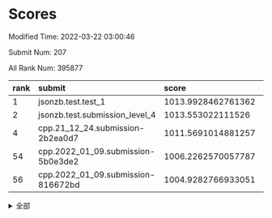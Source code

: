 # Scores

Modified Time: 2022-03-22 03:00:46

Submit Num: 207

All Rank Num: 395877

| rank |               submit               |       score        |       sigma        | pk_num |
| :--- | :--------------------------------- | :----------------- | :----------------- | :----- |
| 1    | jsonzb.test.test_1                 | 1013.9928462761362 | 0.81779119722893   | 7649   |
| 2    | jsonzb.test.submission_level_4     | 1013.553022111526  | 0.8170669824642443 | 7648   |
| 4    | cpp.21_12_24.submission-2b2ea0d7   | 1011.5691014881257 | 0.7963181432117479 | 7649   |
| 54   | cpp.2022_01_09.submission-5b0e3de2 | 1006.2262570057787 | 0.7265698717654198 | 7652   |
| 56   | cpp.2022_01_09.submission-816672bd | 1004.9282766933051 | 0.717047622856268  | 7651   |


<details>
<summary>全部</summary>

| rank |                 submit                 |       score        |       sigma        | pk_num |
| :--- | :------------------------------------- | :----------------- | :----------------- | :----- |
| 1    | jsonzb.test.test_1                     | 1013.9928462761362 | 0.81779119722893   | 7649   |
| 2    | jsonzb.test.submission_level_4         | 1013.553022111526  | 0.8170669824642443 | 7648   |
| 3    | gobigger.level_3.submission_level_3_10 | 1012.1848969830706 | 0.7728962601328186 | 7647   |
| 4    | cpp.21_12_24.submission-2b2ea0d7       | 1011.5691014881257 | 0.7963181432117479 | 7649   |
| 5    | gobigger.level_3.submission_level_3_15 | 1011.2666014083989 | 0.7548260256225441 | 7647   |
| 6    | gobigger.level_3.submission_level_3_27 | 1011.2457284311174 | 0.7729615557844858 | 7650   |
| 7    | gobigger.level_3.submission_level_3_21 | 1011.1723969565548 | 0.7692580941245146 | 7650   |
| 8    | gobigger.level_3.submission_level_3_12 | 1011.1525585919861 | 0.7603924419646425 | 7652   |
| 9    | gobigger.level_3.submission_level_3_24 | 1011.1123112651129 | 0.7896572793779049 | 7652   |
| 10   | gobigger.level_3.submission_level_3_7  | 1011.0670396606789 | 0.7659699194244062 | 7653   |
| 11   | gobigger.level_3.submission_level_3_37 | 1011.030904833811  | 0.7930204198219138 | 7649   |
| 12   | gobigger.level_3.submission_level_3_1  | 1010.9608850808684 | 0.7583850629409958 | 7652   |
| 13   | gobigger.level_3.submission_level_3_26 | 1010.9261296809522 | 0.751104035426337  | 7648   |
| 14   | gobigger.level_3.submission_level_3_42 | 1010.8333210993709 | 0.7653479695151583 | 7652   |
| 15   | gobigger.level_3.submission_level_3_48 | 1010.6618435714983 | 0.7614446767811378 | 7646   |
| 16   | gobigger.level_3.submission_level_3_18 | 1010.6163814072747 | 0.7610293856915742 | 7647   |
| 17   | gobigger.level_3.submission_level_3_36 | 1010.4450649976719 | 0.7438538354125931 | 7653   |
| 18   | gobigger.level_3.submission_level_3_9  | 1010.4232321301429 | 0.7811659076116342 | 7648   |
| 19   | gobigger.level_3.submission_level_3_43 | 1010.4015228697314 | 0.7786257473613802 | 7650   |
| 20   | gobigger.level_3.submission_level_3_44 | 1010.3622692632879 | 0.7600734864450954 | 7651   |
| 21   | gobigger.level_3.submission_level_3_5  | 1010.3313993285908 | 0.7522234382108941 | 7650   |
| 22   | gobigger.level_3.submission_level_3_40 | 1010.3038882458079 | 0.742566379060576  | 7649   |
| 23   | gobigger.level_3.submission_level_3_35 | 1010.2254367732849 | 0.7466216449395324 | 7651   |
| 24   | gobigger.level_3.submission_level_3_22 | 1010.1374874780004 | 0.763854590552282  | 7653   |
| 25   | gobigger.level_3.submission_level_3_16 | 1010.1191751229749 | 0.7688364809082089 | 7652   |
| 26   | gobigger.level_3.submission_level_3_32 | 1010.0915401973001 | 0.7497720018352265 | 7648   |
| 27   | gobigger.level_3.submission_level_3_11 | 1010.075569743951  | 0.7847655755057612 | 7647   |
| 28   | gobigger.level_3.submission_level_3_8  | 1010.040429623582  | 0.7553402200004722 | 7650   |
| 29   | gobigger.level_3.submission_level_3_3  | 1009.9642299640542 | 0.7526197417557803 | 7652   |
| 30   | gobigger.level_3.submission_level_3_14 | 1009.9252127460578 | 0.7477956828751311 | 7646   |
| 31   | gobigger.level_3.submission_level_3_23 | 1009.9049961587957 | 0.7403999599143348 | 7648   |
| 32   | gobigger.level_3.submission_level_3_39 | 1009.8880927533688 | 0.7394103376948508 | 7653   |
| 33   | gobigger.level_3.submission_level_3_31 | 1009.7445917945133 | 0.7416543052609427 | 7652   |
| 34   | gobigger.level_3.submission_level_3_4  | 1009.7040063481461 | 0.7752531010444095 | 7649   |
| 35   | gobigger.level_3.submission_level_3_13 | 1009.7035690169396 | 0.7519722639582241 | 7649   |
| 36   | gobigger.level_3.submission_level_3_19 | 1009.6767224137627 | 0.7664826682905963 | 7648   |
| 37   | gobigger.level_3.submission_level_3_0  | 1009.6555963113285 | 0.728727175624752  | 7647   |
| 38   | gobigger.level_3.submission_level_3_45 | 1009.5855339342688 | 0.8021414976984976 | 7652   |
| 39   | gobigger.level_3.submission_level_3_29 | 1009.5817981745195 | 0.7486845137494256 | 7653   |
| 40   | gobigger.level_3.submission_level_3_33 | 1009.4780566220539 | 0.7568473272739045 | 7651   |
| 41   | gobigger.level_3.submission_level_3_28 | 1009.4618430601371 | 0.745121213433976  | 7652   |
| 42   | gobigger.level_3.submission_level_3_49 | 1009.44937055492   | 0.7527345609541978 | 7646   |
| 43   | gobigger.level_3.submission_level_3_41 | 1009.4302358663107 | 0.7583090910725481 | 7650   |
| 44   | gobigger.level_3.submission_level_3_6  | 1009.4242825950275 | 0.7506618860338858 | 7652   |
| 45   | gobigger.level_3.submission_level_3_30 | 1009.2913409312804 | 0.7399861253665745 | 7651   |
| 46   | gobigger.level_3.submission_level_3_34 | 1009.232694900179  | 0.7568335288351584 | 7648   |
| 47   | gobigger.level_3.submission_level_3_38 | 1009.0361655901538 | 0.7566839200611817 | 7649   |
| 48   | gobigger.level_3.submission_level_3_2  | 1009.0191124949206 | 0.7412994784409659 | 7652   |
| 49   | gobigger.level_3.submission_level_3_47 | 1008.5834046001237 | 0.7340496464610072 | 7648   |
| 50   | gobigger.level_3.submission_level_3_46 | 1008.2681227136641 | 0.7388454715016449 | 7653   |
| 51   | gobigger.level_3.submission_level_3_20 | 1008.2578448720975 | 0.7345141364180208 | 7645   |
| 52   | gobigger.level_3.submission_level_3_25 | 1008.1546541877401 | 0.7367430725124184 | 7648   |
| 53   | gobigger.level_3.submission_level_3_17 | 1007.573873808054  | 0.7494738830519408 | 7651   |
| 54   | cpp.2022_01_09.submission-5b0e3de2     | 1006.2262570057787 | 0.7265698717654198 | 7652   |
| 55   | gobigger.level_1.submission_level_1_1  | 1005.146340590213  | 0.7206256068236577 | 7649   |
| 56   | cpp.2022_01_09.submission-816672bd     | 1004.9282766933051 | 0.717047622856268  | 7651   |
| 57   | gobigger.level_1.submission_level_1_35 | 1004.7749474448826 | 0.7144490668329685 | 7647   |
| 58   | gobigger.level_1.submission_level_1_28 | 1004.3638448755647 | 0.7253811200912207 | 7649   |
| 59   | gobigger.level_1.submission_level_1_30 | 1004.2768181989437 | 0.7120379044774612 | 7649   |
| 60   | gobigger.level_1.submission_level_1_24 | 1004.1926594989554 | 0.7219811053271972 | 7651   |
| 61   | gobigger.level_1.submission_level_1_38 | 1004.1711635038638 | 0.7189241655800561 | 7653   |
| 62   | gobigger.level_1.submission_level_1_16 | 1004.0448718785573 | 0.710244597573791  | 7653   |
| 63   | gobigger.level_1.submission_level_1_8  | 1003.9774250664943 | 0.7167350218339781 | 7651   |
| 64   | gobigger.level_1.submission_level_1_17 | 1003.9507515959983 | 0.7226382203856835 | 7651   |
| 65   | gobigger.level_1.submission_level_1_21 | 1003.9482284322344 | 0.7222699615289788 | 7649   |
| 66   | gobigger.level_1.submission_level_1_29 | 1003.8973288388671 | 0.7121298633607155 | 7650   |
| 67   | gobigger.level_1.submission_level_1_18 | 1003.8813971421641 | 0.736760691304949  | 7644   |
| 68   | gobigger.level_1.submission_level_1_22 | 1003.7674691950829 | 0.7177434499827724 | 7647   |
| 69   | gobigger.level_1.submission_level_1_7  | 1003.7211441537669 | 0.7249366349998647 | 7651   |
| 70   | gobigger.level_1.submission_level_1_37 | 1003.65074403274   | 0.7136268403962213 | 7651   |
| 71   | gobigger.level_1.submission_level_1_26 | 1003.6328518010245 | 0.7211586376305731 | 7652   |
| 72   | gobigger.level_1.submission_level_1_5  | 1003.6292797820124 | 0.7200387915124069 | 7652   |
| 73   | gobigger.level_1.submission_level_1_36 | 1003.5848822682    | 0.7243629597667464 | 7648   |
| 74   | gobigger.level_1.submission_level_1_32 | 1003.5605616633303 | 0.7167763330267448 | 7649   |
| 75   | gobigger.level_1.submission_level_1_25 | 1003.5377627643413 | 0.7396336089465888 | 7646   |
| 76   | gobigger.level_1.submission_level_1_33 | 1003.5252576238189 | 0.7154560490422825 | 7656   |
| 77   | gobigger.level_1.submission_level_1_44 | 1003.4882996214695 | 0.7140772177589375 | 7651   |
| 78   | gobigger.level_1.submission_level_1_23 | 1003.4516962407467 | 0.7207328287490931 | 7651   |
| 79   | gobigger.level_1.submission_level_1_42 | 1003.4347019184831 | 0.7087853515251781 | 7648   |
| 80   | gobigger.level_1.submission_level_1_27 | 1003.3995950486367 | 0.7140321759556564 | 7649   |
| 81   | gobigger.level_1.submission_level_1_15 | 1003.3066227788722 | 0.715248570279862  | 7653   |
| 82   | gobigger.level_1.submission_level_1_43 | 1003.3014367807766 | 0.7142207288910839 | 7652   |
| 83   | gobigger.level_1.submission_level_1_9  | 1003.1558300139485 | 0.7132829476452339 | 7650   |
| 84   | gobigger.level_1.submission_level_1_6  | 1003.1407297979699 | 0.7119737195650047 | 7648   |
| 85   | gobigger.level_1.submission_level_1_4  | 1003.0021392213291 | 0.7211949592148877 | 7650   |
| 86   | gobigger.level_1.submission_level_1_41 | 1002.9907909713352 | 0.7190036393003685 | 7648   |
| 87   | gobigger.level_1.submission_level_1_49 | 1002.9765362877368 | 0.7206902877887418 | 7648   |
| 88   | gobigger.level_1.submission_level_1_14 | 1002.9547076980366 | 0.7236881049414455 | 7654   |
| 89   | gobigger.level_1.submission_level_1_2  | 1002.9012457570418 | 0.7121906813376359 | 7644   |
| 90   | gobigger.level_1.submission_level_1_20 | 1002.8881874015256 | 0.7164640798111641 | 7652   |
| 91   | gobigger.level_1.submission_level_1_48 | 1002.8676619384028 | 0.7189223905460623 | 7650   |
| 92   | gobigger.level_1.submission_level_1_46 | 1002.8578676194529 | 0.7047613060105347 | 7650   |
| 93   | gobigger.level_1.submission_level_1_45 | 1002.8568814441969 | 0.706685373174914  | 7651   |
| 94   | gobigger.level_1.submission_level_1_11 | 1002.830311163934  | 0.7178621472931543 | 7654   |
| 95   | gobigger.level_1.submission_level_1_31 | 1002.8278658783044 | 0.7125006188605575 | 7646   |
| 96   | gobigger.level_1.submission_level_1_0  | 1002.718557568184  | 0.7128349142526194 | 7653   |
| 97   | gobigger.level_1.submission_level_1_34 | 1002.6429497982484 | 0.725472717132178  | 7650   |
| 98   | gobigger.level_1.submission_level_1_13 | 1002.5841230865657 | 0.7162555688349305 | 7653   |
| 99   | gobigger.level_1.submission_level_1_3  | 1002.4465037689124 | 0.7226572825164819 | 7651   |
| 100  | gobigger.level_1.submission_level_1_47 | 1002.429262226444  | 0.712168856911049  | 7649   |
| 101  | gobigger.level_1.submission_level_1_40 | 1002.3675148178964 | 0.7120261203989056 | 7649   |
| 102  | gobigger.level_1.submission_level_1_19 | 1002.1969476741446 | 0.7072566423032793 | 7650   |
| 103  | gobigger.level_1.submission_level_1_12 | 1001.8517899979336 | 0.724889627018276  | 7654   |
| 104  | gobigger.level_1.submission_level_1_10 | 1001.7900610159669 | 0.7233779899139543 | 7660   |
| 105  | gobigger.level_1.submission_level_1_39 | 1000.6926795792256 | 0.7072438915425943 | 7647   |
| 106  | gobigger.random.submission_random_28   | 997.9834823526218  | 0.7162043115247063 | 7648   |
| 107  | gobigger.random.submission_random_40   | 997.3336130222405  | 0.698195063912341  | 7648   |
| 108  | gobigger.random.submission_random_8    | 997.2060370314684  | 0.7054645571022312 | 7652   |
| 109  | gobigger.random.submission_random_39   | 996.7243268482486  | 0.7055933011171839 | 7651   |
| 110  | gobigger.random.submission_random_3    | 996.7052476706616  | 0.7212899876830854 | 7652   |
| 111  | gobigger.random.submission_random_38   | 996.6475060004253  | 0.7078941132394001 | 7651   |
| 112  | gobigger.random.submission_random_23   | 996.6396369771563  | 0.6996315691484064 | 7646   |
| 113  | gobigger.random.submission_random_47   | 996.6324809250241  | 0.6964031166691909 | 7652   |
| 114  | gobigger.random.submission_random_15   | 996.5685098576637  | 0.7079614655159369 | 7649   |
| 115  | gobigger.random.submission_random_6    | 996.5175979271174  | 0.7010666334641098 | 7649   |
| 116  | gobigger.random.submission_random_43   | 996.5101452961167  | 0.7138805198762244 | 7647   |
| 117  | gobigger.random.submission_random_19   | 996.4956877325806  | 0.7096348048126787 | 7649   |
| 118  | gobigger.random.submission_random_2    | 996.4855540837183  | 0.7108838895438756 | 7647   |
| 119  | gobigger.random.submission_random_10   | 996.4359469984789  | 0.7054812376446423 | 7649   |
| 120  | gobigger.random.submission_random_31   | 996.346180155044   | 0.7071106978048429 | 7648   |
| 121  | gobigger.random.submission_random_30   | 996.2288216940792  | 0.708807724427034  | 7646   |
| 122  | gobigger.random.submission_random_26   | 996.2253879346011  | 0.7132367457086941 | 7652   |
| 123  | gobigger.random.submission_random_32   | 996.1794812280933  | 0.7064273971558909 | 7649   |
| 124  | gobigger.random.submission_random_36   | 996.1624944438229  | 0.6999826563035132 | 7645   |
| 125  | gobigger.random.submission_random_46   | 996.0695496626421  | 0.697644472286619  | 7652   |
| 126  | gobigger.random.submission_random_45   | 995.9837396594522  | 0.7094005765895023 | 7649   |
| 127  | gobigger.random.submission_random_13   | 995.9819567521146  | 0.7057620872369066 | 7647   |
| 128  | gobigger.random.submission_random_18   | 995.9620392838982  | 0.7207552662082484 | 7645   |
| 129  | gobigger.random.submission_random_49   | 995.9563899426971  | 0.7110004054308032 | 7651   |
| 130  | gobigger.random.submission_random_22   | 995.9076887289887  | 0.7011956395076795 | 7651   |
| 131  | gobigger.random.submission_random_44   | 995.8782282725443  | 0.7007505168958424 | 7653   |
| 132  | gobigger.random.submission_random_14   | 995.8555869689646  | 0.7163364403555368 | 7651   |
| 133  | gobigger.random.submission_random_21   | 995.8509723854944  | 0.735155240834353  | 7647   |
| 134  | gobigger.random.submission_random_41   | 995.838178267938   | 0.7076242596535856 | 7647   |
| 135  | gobigger.random.submission_random_7    | 995.8344877759387  | 0.7072827488359286 | 7647   |
| 136  | gobigger.random.submission_random_24   | 995.7797990165966  | 0.7179217173290181 | 7648   |
| 137  | gobigger.random.submission_random_27   | 995.7317655323994  | 0.7122180506741673 | 7653   |
| 138  | gobigger.random.submission_random_42   | 995.676615495677   | 0.7056101322854393 | 7652   |
| 139  | gobigger.random.submission_random_48   | 995.6651169106028  | 0.6986853063581031 | 7652   |
| 140  | gobigger.random.submission_random_5    | 995.652225257219   | 0.727788404446915  | 7648   |
| 141  | gobigger.random.submission_random_4    | 995.619560889188   | 0.7178121025274159 | 7649   |
| 142  | gobigger.random.submission_random_25   | 995.5968204120642  | 0.714748544757967  | 7647   |
| 143  | gobigger.random.submission_random_33   | 995.5887268068906  | 0.7128642021426829 | 7656   |
| 144  | gobigger.random.submission_random_37   | 995.5847921333304  | 0.71915996590153   | 7649   |
| 145  | gobigger.random.submission_random_20   | 995.5531799591681  | 0.7154826437803344 | 7651   |
| 146  | gobigger.random.submission_random_11   | 995.5133394763043  | 0.7194612006606197 | 7655   |
| 147  | gobigger.random.submission_random_34   | 995.4832454401358  | 0.6930512207608938 | 7646   |
| 148  | gobigger.random.submission_random_17   | 995.4234495252026  | 0.7057926408459929 | 7649   |
| 149  | gobigger.random.submission_random_12   | 995.3542352601111  | 0.7204748741159764 | 7648   |
| 150  | gobigger.random.submission_random_35   | 995.346177414976   | 0.7068432454994636 | 7646   |
| 151  | gobigger.random.submission_random_16   | 995.3444643393123  | 0.715842939922873  | 7651   |
| 152  | gobigger.random.submission_random_9    | 995.2965656287403  | 0.7294210864501821 | 7652   |
| 153  | gobigger.random.submission_random_0    | 995.2860837981896  | 0.7066526576809388 | 7649   |
| 154  | gobigger.random.submission_random_1    | 995.1915486857262  | 0.7178797424619573 | 7650   |
| 155  | gobigger.random.submission_random_29   | 995.1544878360628  | 0.7095903071653311 | 7647   |
| 156  | gobigger.level_2.submission_level_2_43 | 993.7958550038878  | 0.7339340653736451 | 7658   |
| 157  | gobigger.level_2.submission_level_2_7  | 993.7663116302073  | 0.7283940080037599 | 7647   |
| 158  | gobigger.level_2.submission_level_2_5  | 993.670378998447   | 0.7239674549665773 | 7649   |
| 159  | gobigger.level_2.submission_level_2_48 | 993.5482268038959  | 0.7201014253913621 | 7652   |
| 160  | gobigger.level_2.submission_level_2_35 | 993.4834378224091  | 0.7226245881106047 | 7650   |
| 161  | gobigger.level_2.submission_level_2_41 | 993.4214010854679  | 0.7315648603995974 | 7648   |
| 162  | gobigger.level_2.submission_level_2_10 | 993.2277964901645  | 0.7546805104328923 | 7649   |
| 163  | gobigger.level_2.submission_level_2_40 | 993.1216957731023  | 0.7350911282971783 | 7648   |
| 164  | gobigger.level_2.submission_level_2_36 | 993.0628796723571  | 0.7428662314890319 | 7652   |
| 165  | gobigger.level_2.submission_level_2_3  | 993.0530422275336  | 0.7485920323121745 | 7649   |
| 166  | gobigger.level_2.submission_level_2_47 | 992.920126323031   | 0.7445765605552641 | 7647   |
| 167  | gobigger.level_2.submission_level_2_11 | 992.9048994248619  | 0.7324459998586701 | 7646   |
| 168  | gobigger.level_2.submission_level_2_15 | 992.8065287676922  | 0.7449580038054536 | 7646   |
| 169  | gobigger.level_2.submission_level_2_8  | 992.7842484397497  | 0.7331543212481818 | 7655   |
| 170  | gobigger.level_2.submission_level_2_18 | 992.6609300307042  | 0.7387592078245023 | 7650   |
| 171  | gobigger.level_2.submission_level_2_27 | 992.5791374385583  | 0.7471918148193034 | 7649   |
| 172  | gobigger.level_2.submission_level_2_25 | 992.4634673873542  | 0.760248580210923  | 7646   |
| 173  | gobigger.level_2.submission_level_2_2  | 992.4632172049348  | 0.7525184421611377 | 7649   |
| 174  | gobigger.level_2.submission_level_2_44 | 992.3582754966737  | 0.7651291185473349 | 7650   |
| 175  | gobigger.level_2.submission_level_2_37 | 992.2353108545017  | 0.7319351049159277 | 7655   |
| 176  | gobigger.level_2.submission_level_2_1  | 992.1076507591943  | 0.7420438385113057 | 7653   |
| 177  | gobigger.level_2.submission_level_2_13 | 992.0638793774973  | 0.7309819559359976 | 7650   |
| 178  | gobigger.level_2.submission_level_2_38 | 992.0473302627854  | 0.7410214213838046 | 7649   |
| 179  | gobigger.level_2.submission_level_2_6  | 992.0193428290783  | 0.7513990064070992 | 7650   |
| 180  | gobigger.level_2.submission_level_2_39 | 992.0083924104943  | 0.7462625713312913 | 7647   |
| 181  | gobigger.level_2.submission_level_2_49 | 991.9264176717143  | 0.7618520045406079 | 7655   |
| 182  | gobigger.level_2.submission_level_2_4  | 991.8462758287185  | 0.7414616114422999 | 7647   |
| 183  | gobigger.level_2.submission_level_2_33 | 991.8451566957946  | 0.7373757645754684 | 7648   |
| 184  | gobigger.level_2.submission_level_2_34 | 991.7943657010582  | 0.7435908630751993 | 7651   |
| 185  | gobigger.level_2.submission_level_2_19 | 991.7467341617413  | 0.7610448965132389 | 7651   |
| 186  | gobigger.level_2.submission_level_2_12 | 991.6735732023852  | 0.7548382133303533 | 7649   |
| 187  | gobigger.level_2.submission_level_2_23 | 991.6526360333039  | 0.7473835318972862 | 7646   |
| 188  | gobigger.level_2.submission_level_2_30 | 991.6378420090414  | 0.7576846361313673 | 7650   |
| 189  | gobigger.level_2.submission_level_2_46 | 991.5896422926556  | 0.762878766125255  | 7644   |
| 190  | gobigger.level_2.submission_level_2_22 | 991.5878608279827  | 0.7556553111132722 | 7653   |
| 191  | gobigger.level_2.submission_level_2_31 | 991.554365144488   | 0.7371027740175901 | 7650   |
| 192  | gobigger.level_2.submission_level_2_14 | 991.4137140002051  | 0.7487059101901316 | 7649   |
| 193  | gobigger.level_2.submission_level_2_20 | 991.3862696921476  | 0.7516496651025197 | 7647   |
| 194  | gobigger.level_2.submission_level_2_29 | 991.3803394649946  | 0.7609648517895845 | 7650   |
| 195  | gobigger.level_2.submission_level_2_32 | 991.2304815725109  | 0.7459228873150651 | 7649   |
| 196  | gobigger.level_2.submission_level_2_26 | 991.1840685626594  | 0.7620623578181831 | 7654   |
| 197  | gobigger.level_2.submission_level_2_0  | 991.1503782081704  | 0.7548392367806939 | 7652   |
| 198  | gobigger.level_2.submission_level_2_17 | 991.1205706050035  | 0.7649719363321851 | 7650   |
| 199  | gobigger.level_2.submission_level_2_28 | 991.0581731517761  | 0.7444746479389415 | 7650   |
| 200  | gobigger.level_2.submission_level_2_21 | 991.0452943204328  | 0.7464463175020302 | 7646   |
| 201  | gobigger.level_2.submission_level_2_16 | 990.9937185233468  | 0.7695841060106604 | 7655   |
| 202  | gobigger.level_2.submission_level_2_45 | 990.9688209461148  | 0.7555728918982685 | 7648   |
| 203  | gobigger.level_2.submission_level_2_9  | 990.8800118658572  | 0.7313145800571426 | 7648   |
| 204  | gobigger.level_2.submission_level_2_24 | 990.3628410570687  | 0.7562192677039792 | 7649   |
| 205  | gobigger.level_2.submission_level_2_42 | 990.1154981929963  | 0.7631293099639405 | 7653   |
| 206  | gobigger.none.submission_none_0        | 977.0893776905722  | 1.4210969846897297 | 7652   |
| 207  | gobigger.none.submission_none_1        | 972.9910958689181  | 1.700634453478408  | 7649   |

</details>